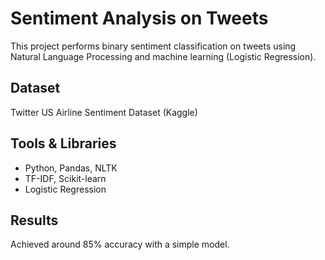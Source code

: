 # Sentiment Analysis on Tweets

This project performs binary sentiment classification on tweets using Natural Language Processing and machine learning (Logistic Regression).

## Dataset
Twitter US Airline Sentiment Dataset (Kaggle)

## Tools & Libraries
- Python, Pandas, NLTK
- TF-IDF, Scikit-learn
- Logistic Regression

## Results
Achieved around 85% accuracy with a simple model.
